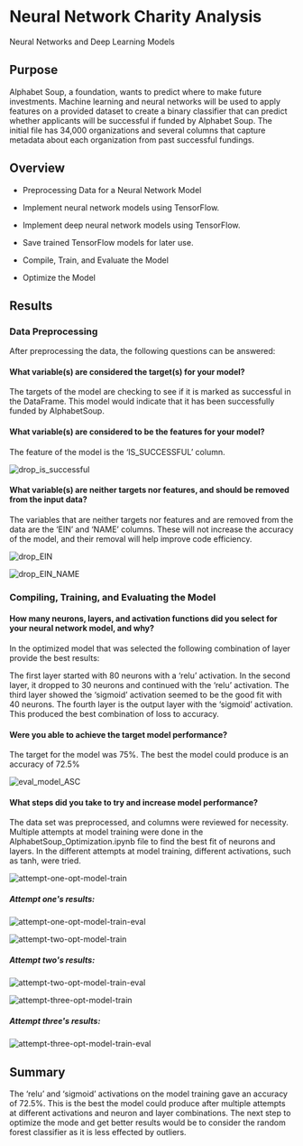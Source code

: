 # Neural Network Charity Analysis

Neural Networks and Deep Learning Models

## Purpose

Alphabet Soup, a foundation, wants to predict where to make future investments. Machine learning and neural networks will be used to apply features on a provided dataset to create a binary classifier that can predict whether applicants will be successful if funded by Alphabet Soup. The initial file has 34,000 organizations and several columns that capture metadata about each organization from past successful fundings.

## Overview

-	Preprocessing Data for a Neural Network Model

-	Implement neural network models using TensorFlow.

-	Implement deep neural network models using TensorFlow.

-	Save trained TensorFlow models for later use.

-	Compile, Train, and Evaluate the Model

-	Optimize the Model

## Results

### Data Preprocessing

After preprocessing the data, the following questions can be answered:

#### What variable(s) are considered the target(s) for your model?

The targets of the model are checking to see if it is marked as successful in the DataFrame. This model would indicate that it has been successfully funded by AlphabetSoup.

#### What variable(s) are considered to be the features for your model?

The feature of the model is the ‘IS_SUCCESSFUL’ column.

![drop_is_successful](https://user-images.githubusercontent.com/103263248/191594763-a943d300-54fd-424d-8e2f-2bf587c4bf24.png)

#### What variable(s) are neither targets nor features, and should be removed from the input data?

The variables that are neither targets nor features and are removed from the data are the ‘EIN’ and ‘NAME’ columns. These will not increase the accuracy of the model, and their removal will help improve code efficiency. 

![drop_EIN](https://user-images.githubusercontent.com/103263248/191594814-2a98df9d-ca9f-4c45-8f15-d9f73db2a0d2.png)

![drop_EIN_NAME](https://user-images.githubusercontent.com/103263248/191594829-1bcc6e8f-f598-448a-ad49-32304c6d6c33.png)


### Compiling, Training, and Evaluating the Model

#### How many neurons, layers, and activation functions did you select for your neural network model, and why?

In the optimized model that was selected the following combination of layer provide the best results:

The first layer started with 80 neurons with a ‘relu’ activation. 
In the second layer, it dropped to 30 neurons and continued with the ‘relu’ activation. 
The third layer showed the ‘sigmoid’ activation seemed to be the good fit with 40 neurons. 
The fourth layer is the output layer with the ‘sigmoid’ activation.
This produced the best combination of loss to accuracy. 

#### Were you able to achieve the target model performance?

The target for the model was 75%. The best the model could produce is an accuracy of 72.5% 

![eval_model_ASC](https://user-images.githubusercontent.com/103263248/191594575-3622ceed-d399-43b5-8acc-68826e70d34a.png)

#### What steps did you take to try and increase model performance?

The data set was preprocessed, and columns were reviewed for necessity. Multiple attempts at model training were done in the AlphabetSoup_Optimization.ipynb file to find the best fit of neurons and layers. In the different attempts at model training, different activations, such as tanh, were tried. 


![attempt-one-opt-model-train](https://user-images.githubusercontent.com/103263248/191594120-6ff38ba3-fb52-4673-b4b4-2b8977c99667.png)

##### Attempt one's results:

![attempt-one-opt-model-train-eval](https://user-images.githubusercontent.com/103263248/191594200-8c2e1009-e683-4137-9451-4fc867f9b02e.png)


![attempt-two-opt-model-train](https://user-images.githubusercontent.com/103263248/191594518-08078966-24a3-45f4-840d-b63e1502a10a.png)

##### Attempt two's results:

![attempt-two-opt-model-train-eval](https://user-images.githubusercontent.com/103263248/191594434-61335fbc-b749-4093-a8ec-046270789d51.png)


![attempt-three-opt-model-train](https://user-images.githubusercontent.com/103263248/191594498-1ee3df4f-1dde-4823-982f-2116854c2187.png)

##### Attempt three's results:

![attempt-three-opt-model-train-eval](https://user-images.githubusercontent.com/103263248/191594535-40d3c4b6-c8de-4814-a9ae-d3c8b2eb89eb.png)

## Summary

The ‘relu’ and ‘sigmoid’ activations on the model training gave an accuracy of 72.5%. This is the best the model could produce after multiple attempts at different activations and neuron and layer combinations. The next step to optimize the mode and get better results would be to consider the random forest classifier as it is less effected by outliers. 
